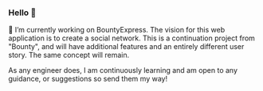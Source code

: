 ### Hello 👋

🔭 I’m currently working on BountyExpress. The vision for this web application is to create a social network. This is a continuation project from "Bounty", and will have additional features and an entirely different user story. The same concept will remain. 

As any engineer does, I am continuously learning and am open to any guidance, or suggestions so send them my way! 

<!--
**sunny-lee3/sunny-lee3** is a ✨ _special_ ✨ repository because its `README.md` (this file) appears on your GitHub profile.

Here are some ideas to get you started:

- 🔭 I’m currently working on ...
- 🌱 I’m currently learning ...
- 👯 I’m looking to collaborate on ...
- 🤔 I’m looking for help with ...
- 💬 Ask me about ...
- 📫 How to reach me: ...
- 😄 Pronouns: ...
- ⚡ Fun fact: ...
-->
